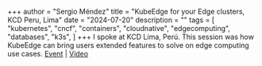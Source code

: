 +++
author = "Sergio Méndez"
title = "KubeEdge for your Edge clusters, KCD Peru, Lima"
date = "2024-07-20"
description = ""
tags = [
    "kubernetes",
    "cncf",
    "containers",
    "cloudnative",
    "edgecomputing",
    "databases",
    "k3s",
]
+++
I spoke at KCD Lima, Perú. This session was how KubeEdge can bring users extended features to solve on edge computing use cases. 
[Event](https://community.cncf.io/events/details/cncf-kcd-lima-peru-presents-kcd-lima-peru-2024/) | [Video](https://youtu.be/Z-4qoWPFxjY?t=3125)
<!--more-->